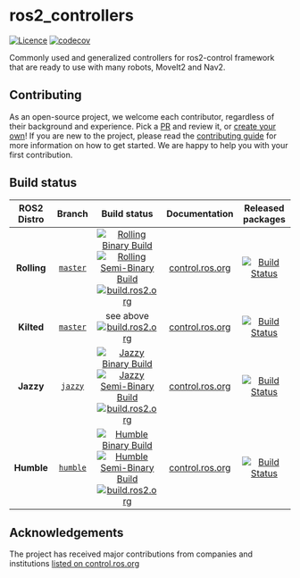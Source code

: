 # ros2_controllers

[![Licence](https://img.shields.io/badge/License-Apache%202.0-blue.svg)](https://opensource.org/licenses/Apache-2.0)
[![codecov](https://codecov.io/gh/ros-controls/ros2_controllers/branch/humble/graph/badge.svg?token=KSdY0tsHm6)](https://codecov.io/gh/ros-controls/ros2_controllers/tree/humble)

Commonly used and generalized controllers for ros2-control framework that are ready to use with many robots, MoveIt2 and Nav2.

## Contributing

As an open-source project, we welcome each contributor, regardless of their background and experience. Pick a [PR](https://github.com/ros-controls/ros2_controllers/pulls) and review it, or [create your own](https://github.com/ros-controls/ros2_controllers/contribute)!
If you are new to the project, please read the [contributing guide](https://control.ros.org/rolling/doc/contributing/contributing.html) for more information on how to get started. We are happy to help you with your first contribution.

## Build status

ROS2 Distro | Branch | Build status | Documentation | Released packages
:---------: | :----: | :----------: | :-----------: | :---------------:
**Rolling** | [`master`](https://github.com/ros-controls/ros2_controllers/tree/master) | [![Rolling Binary Build](https://github.com/ros-controls/ros2_controllers/actions/workflows/rolling-binary-build.yml/badge.svg?branch=master)](https://github.com/ros-controls/ros2_controllers/actions/workflows/rolling-binary-build.yml?branch=master) <br> [![Rolling Semi-Binary Build](https://github.com/ros-controls/ros2_controllers/actions/workflows/rolling-semi-binary-build.yml/badge.svg?branch=master)](https://github.com/ros-controls/ros2_controllers/actions/workflows/rolling-semi-binary-build.yml?branch=master) <br> [![build.ros2.org](https://build.ros2.org/buildStatus/icon?job=Rdev__ros2_controllers__ubuntu_noble_amd64&subject=build.ros2.org)](https://build.ros2.org/job/Rdev__ros2_controllers__ubuntu_noble_amd64/) | [control.ros.org](https://control.ros.org/master/doc/ros2_controllers/doc/controllers_index.html) | [![Build Status](https://build.ros2.org/buildStatus/icon?job=Rbin_uN64__ros2_controllers__ubuntu_noble_amd64__binary)](https://build.ros2.org/job/Rbin_uN64__ros2_controllers__ubuntu_noble_amd64__binary/)
**Kilted** | [`master`](https://github.com/ros-controls/ros2_controllers/tree/master) | see above <br> [![build.ros2.org](https://build.ros2.org/buildStatus/icon?job=Kdev__ros2_controllers__ubuntu_noble_amd64&subject=build.ros2.org)](https://build.ros2.org/job/Kdev__ros2_controllers__ubuntu_noble_amd64/) | [control.ros.org](https://control.ros.org/master/doc/ros2_controllers/doc/controllers_index.html) | [![Build Status](https://build.ros2.org/buildStatus/icon?job=Kbin_uN64__ros2_controllers__ubuntu_noble_amd64__binary)](https://build.ros2.org/job/Kbin_uN64__ros2_controllers__ubuntu_noble_amd64__binary/)
**Jazzy** | [`jazzy`](https://github.com/ros-controls/ros2_controllers/tree/jazzy) | [![Jazzy Binary Build](https://github.com/ros-controls/ros2_controllers/actions/workflows/jazzy-binary-build.yml/badge.svg?branch=master)](https://github.com/ros-controls/ros2_controllers/actions/workflows/jazzy-binary-build.yml?branch=master) <br> [![Jazzy Semi-Binary Build](https://github.com/ros-controls/ros2_controllers/actions/workflows/jazzy-semi-binary-build.yml/badge.svg?branch=master)](https://github.com/ros-controls/ros2_controllers/actions/workflows/jazzy-semi-binary-build.yml?branch=master) <br> [![build.ros2.org](https://build.ros2.org/buildStatus/icon?job=Jdev__ros2_controllers__ubuntu_noble_amd64&subject=build.ros2.org)](https://build.ros2.org/job/Jdev__ros2_controllers__ubuntu_noble_amd64/) | [control.ros.org](https://control.ros.org/jazzy/doc/ros2_controllers/doc/controllers_index.html) | [![Build Status](https://build.ros2.org/buildStatus/icon?job=Jbin_uN64__ros2_controllers__ubuntu_noble_amd64__binary)](https://build.ros2.org/job/Jbin_uN64__ros2_controllers__ubuntu_noble_amd64__binary/)
**Humble** | [`humble`](https://github.com/ros-controls/ros2_controllers/tree/humble) | [![Humble Binary Build](https://github.com/ros-controls/ros2_controllers/actions/workflows/humble-binary-build.yml/badge.svg?branch=master)](https://github.com/ros-controls/ros2_controllers/actions/workflows/humble-binary-build.yml?branch=master) <br> [![Humble Semi-Binary Build](https://github.com/ros-controls/ros2_controllers/actions/workflows/humble-semi-binary-build.yml/badge.svg?branch=master)](https://github.com/ros-controls/ros2_controllers/actions/workflows/humble-semi-binary-build.yml?branch=master) <br> [![build.ros2.org](https://build.ros2.org/buildStatus/icon?job=Hdev__ros2_controllers__ubuntu_jammy_amd64&subject=build.ros2.org)](https://build.ros2.org/job/Hdev__ros2_controllers__ubuntu_jammy_amd64/) | [control.ros.org](https://control.ros.org/humble/doc/ros2_controllers/doc/controllers_index.html) | [![Build Status](https://build.ros2.org/buildStatus/icon?job=Hbin_uJ64__ros2_controllers__ubuntu_jammy_amd64__binary)](https://build.ros2.org/job/Hbin_uJ64__ros2_controllers__ubuntu_jammy_amd64__binary/)

## Acknowledgements

The project has received major contributions from companies and institutions [listed on control.ros.org](https://control.ros.org/rolling/doc/acknowledgements/acknowledgements.html)
